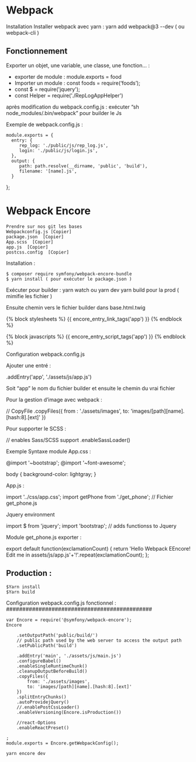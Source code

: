 Webpack
===================

Installation
Installer webpack avec yarn : yarn add webpack@3 --dev   ( ou webpack-cli )

Fonctionnement
-------------------
Exporter un objet, une variable, une classe, une fonction… :

  - exporter de module : module.exports = food
  - Importer un module : const foods = require(‘foods’);
  - const $ = require('jquery');
  - const Helper = require('./RepLogAppHelper')

après modification du webpack.config.js : exécuter “sh node_modules/.bin/webpack” pour builder le Js

Exemple de webpack.config.js :


    module.exports = {
      entry: {
         rep_log: './public/js/rep_log.js',
         login: './public/js/login.js',
      },
      output: {
         path: path.resolve(__dirname, 'public', 'build'),
         filename: '[name].js',
      }
   };


Webpack Encore
===================


    Prendre sur nos git les bases
    Webpackconfig.js [Copier]
    package.json  [Copier]
    App.scss  [Copier]
    app.js  [Copier]
    postcss.config  [Copier]


Installation :

    $ composer require symfony/webpack-encore-bundle
    $ yarn install ( pour exécuter le package.json )

Exécuter pour builder :
yarn watch ou yarn dev
yarn build pour la prod ( mimifie les fichier )

Ensuite chemin vers le fichier builder  dans base.html.twig

   {% block stylesheets %}
      {{ encore_entry_link_tags('app') }}
   {% endblock %}

   {% block javascripts %}
      {{ encore_entry_script_tags('app') }}
   {% endblock %}


Configuration webpack.config.js

Ajouter une entré :


   .addEntry('app', './assets/js/app.js')

Soit “app” le nom du fichier builder et ensuite le chemin du vrai fichier

Pour la gestion d’image avec webpack :


   // CopyFile
   .copyFiles({
      from : './assets/images',
      to: 'images/[path][name].[hash:8].[ext]'
   })

Pour supporter le SCSS :


   // enables Sass/SCSS support
   .enableSassLoader()


Exemple Syntaxe module
App.css :


   @import '~bootstrap';
   @import '~font-awesome';

   body {
      background-color: lightgray;
   }

App.js :


   import '../css/app.css';
   import getPhone from './get_phone';   // Fichier get_phone.js

Jquery environment


   import $ from 'jquery';
   import 'bootstrap'; // adds functionss to Jquery

Module get_phone.js exporter :

   export default function(exclamationCount) {
      return 'Hello Webpack EEncore! Edit me in assets/js/app.js'+'!'.repeat(exclamationCount);
   };


Production :
-------------------

    $Yarn install
    $Yarn build

Configuration webpack.config.js fonctionnel :
#############################################


    var Encore = require('@symfony/webpack-encore');
    Encore

        .setOutputPath('public/build/')
        // public path used by the web server to access the output path
        .setPublicPath('build')

        .addEntry('main', './assets/js/main.js')
        .configureBabel()
        .enableSingleRuntimeChunk()
        .cleanupOutputBeforeBuild()
        .copyFiles({
            from: './assets/images',
            to: 'images/[path][name].[hash:8].[ext]'
        })
        .splitEntryChunks()
        .autoProvidejQuery()
        //.enablePostCssLoader()
        .enableVersioning(Encore.isProduction())

        //react-Options
        .enableReactPreset()

    ;
    module.exports = Encore.getWebpackConfig();

    yarn encore dev
